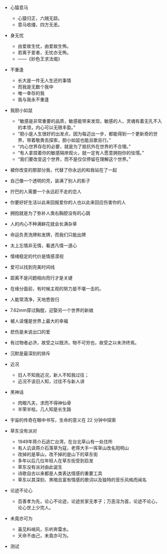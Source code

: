 - 心猿意马
	- 心猿归正，六贼无踪。
	- 意马收缰，四方无恙。

- 身无忧
	- 由爱故生忧，由爱故生怖。
	- 若离于爱者，无忧亦无怖。
	- ——《​妙色王求法偈》

- 不重逢
	- 长大是一件无人生还的事情
	- 而我是无数个我中
	- 唯一幸存的我
	- 我与我永不重逢
- 我胆小如鼠
	- “敏感是非常重要的品质，敏感能带来发现，敏感的人，灵魂有着无孔不入的本领，内心可以无限丰盈。”
	- “胆小是人生很好的出发点，因为每迈出一步，都能得到一个更新奇的世界，带着敬畏去探索，胆小如鼠也能且歌且行。”
	- “内心世界存在的必要，就是为了抵抗外在世界的不合理。”
	- “有人拿捏着你的敏感隔岸观火，就一定有人愿意拥抱你的怯懦。”
	- “我们要改变这个世界，而不是仅仅停留在理解这个世界。”

- 被你改变的那部分我，代替了你永远的和我站在了一起

- 自己像一个透明的壳，装满了别人的影子

- 拧巴的人需要一个永远赶不走的恋人

- 你要好好生活以此来回报爱你的人也以此来回应伤害你的人

- 拥抱就是为了弥补人类右胸腔没有的心跳
- 人的内心不种满鲜花就会长满杂草
- 命运负责洗牌和发牌，而我们只能出牌
- 太上忘情非无情，看透凡情一道心
- 情绪稳定的代价是情感漠视
- 爱可以找到完美时间线
- 距离不是问题相向而行才是关键
- 在缘分面前，有时候主观的努力是不堪一击的。
- 人能常清净，天地悉皆归
- 7.62mm穿过胸膛，迎娶另一个世界的新娘
- 被人读懂是世界上最大的幸福
- 悲伤是未说出口的爱
- 有过物者必济，故受之以既济。物不可穷也，故受之以未济终焉。
- 沉默是最深刻的排斥
- 近况
	- 旧人不知我近况，新人不知我过往；
	- 近况不该旧人知，过往不与新人讲
- 黑神话
	- 肉眼凡夫，求而不得神仙骨
	- 半荣半枯，几人知是长生路
- 宇宙的传奇在眼中书写，生命的意义在 22 分钟中探索
- 草东没有派对
	- 1949年蒋介石逃亡台湾，在台北草山有一处住所
	- 有人讥讽蒋介石落草为寇，老蒋大手一挥草山改名阳明山
	- 改掉的是草山，改不掉的是山下的草东街
	- 多年以后几位年轻人在草东街受到启发
	- 草东没有派对由此诞生
	- 诗歌自古以来都是人类表达情感的重要工具
	- 草东以其深刻、黑暗且富有情感的歌词以及独特的音乐风格而闻名
- 论迹不论心
	- 百善孝为先，论心不论迹，论迹贫家无孝子；万恶淫为首，论迹不论心，论心世上少完人。
- 未竟亦可为
	- 喜见料峭风，乐听奔雷水。
	- 天命不由己，未竟亦可为。
- 测试